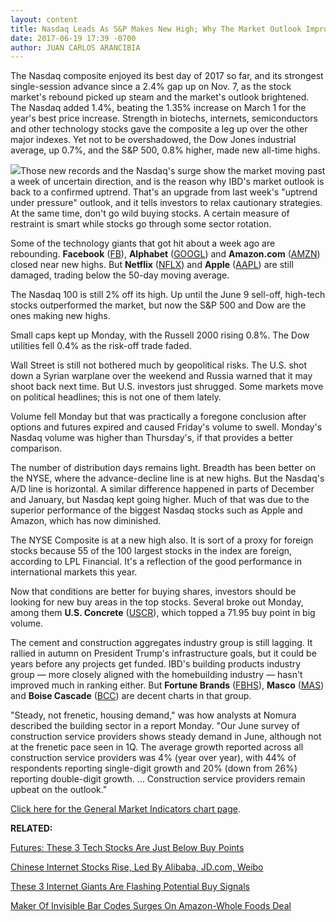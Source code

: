 ```yaml
---
layout: content
title: Nasdaq Leads As S&P Makes New High; Why The Market Outlook Improved
date: 2017-06-19 17:39 -0700
author: JUAN CARLOS ARANCIBIA
---
```







 The Nasdaq composite enjoyed its best day of 2017 so far, and its strongest single-session advance since a 2.4% gap up on Nov. 7, as the stock market's rebound picked up steam and the market's outlook brightened.
The Nasdaq added 1.4%, beating the 1.35% increase on March 1 for the year's best price increase. Strength in biotechs, internets, semiconductors and other technology stocks gave the composite a leg up over the other major indexes. Yet not to be overshadowed, the Dow Jones industrial average, up 0.7%, and the S&P 500, 0.8% higher, made new all-time highs.


![](https://www.investors.com/wp-content/uploads/2017/06/MP061917-215x300.png)Those new records and the Nasdaq's surge show the market moving past a week of uncertain direction, and is the reason why IBD's market outlook is back to a confirmed uptrend. That's an upgrade from last week's "uptrend under pressure" outlook, and it tells investors to relax cautionary strategies. At the same time, don't go wild buying stocks. A certain measure of restraint is smart while stocks go through some sector rotation.


Some of the technology giants that got hit about a week ago are rebounding. **Facebook** ([FB](https://research.investors.com/quote.aspx?symbol=FB)), **Alphabet** ([GOOGL](https://research.investors.com/quote.aspx?symbol=GOOGL)) and **Amazon.com** ([AMZN](https://research.investors.com/quote.aspx?symbol=AMZN)) closed near new highs. But **Netflix** ([NFLX](https://research.investors.com/quote.aspx?symbol=NFLX)) and **Apple** ([AAPL](https://research.investors.com/quote.aspx?symbol=AAPL)) are still damaged, trading below the 50-day moving average.


The Nasdaq 100 is still 2% off its high. Up until the June 9 sell-off, high-tech stocks outperformed the market, but now the S&P 500 and Dow are the ones making new highs.


Small caps kept up Monday, with the Russell 2000 rising 0.8%. The Dow utilities fell 0.4% as the risk-off trade faded.


Wall Street is still not bothered much by geopolitical risks. The U.S. shot down a Syrian warplane over the weekend and Russia warned that it may shoot back next time. But U.S. investors just shrugged. Some markets move on political headlines; this is not one of them lately.


Volume fell Monday but that was practically a foregone conclusion after options and futures expired and caused Friday's volume to swell. Monday's Nasdaq volume was higher than Thursday's, if that provides a better comparison.


The number of distribution days remains light. Breadth has been better on the NYSE, where the advance-decline line is at new highs. But the Nasdaq's A/D line is horizontal. A similar difference happened in parts of December and January, but Nasdaq kept going higher. Much of that was due to the superior performance of the biggest Nasdaq stocks such as Apple and Amazon, which has now diminished.


The NYSE Composite is at a new high also. It is sort of a proxy for foreign stocks because 55 of the 100 largest stocks in the index are foreign, according to LPL Financial. It's a reflection of the good performance in international markets this year.


Now that conditions are better for buying shares, investors should be looking for new buy areas in the top stocks. Several broke out Monday, among them **U.S. Concrete** ([USCR](https://research.investors.com/quote.aspx?symbol=USCR)), which topped a 71.95 buy point in big volume.



The cement and construction aggregates industry group is still lagging. It rallied in autumn on President Trump's infrastructure goals, but it could be years before any projects get funded. IBD's building products industry group — more closely aligned with the homebuilding industry — hasn't improved much in ranking either. But **Fortune Brands** ([FBHS](https://research.investors.com/quote.aspx?symbol=FBHS)), **Masco** ([MAS](https://research.investors.com/quote.aspx?symbol=MAS)) and **Boise Cascade** ([BCC](https://research.investors.com/quote.aspx?symbol=BCC)) are decent charts in that group.


"Steady, not frenetic, housing demand," was how analysts at Nomura described the building sector in a report Monday. "Our June survey of construction service providers shows steady demand in June, although not at the frenetic pace seen in 1Q. The average growth reported across all construction service providers was 4% (year over year), with 44% of respondents reporting single-digit growth and 20% (down from 26%) reporting double-digit growth. ... Construction service providers remain upbeat on the outlook."


[Click here for the General Market Indicators chart page](https://www.investors.com/wp-content/uploads/2017/06/IBD1906152525GMI.pdf).


**RELATED:**


[Futures: These 3 Tech Stocks Are Just Below Buy Points](https://www.investors.com/market-trend/stock-market-today/these-3-techs-are-just-below-buy-points-sp-500-futures-dip/)


[Chinese Internet Stocks Rise, Led By Alibaba, JD.com, Weibo](https://www.investors.com/news/technology/chinese-internet-stocks-rise-led-by-alibaba-jd-com-weibo/) 


[These 3 Internet Giants Are Flashing Potential Buy Signals](https://www.investors.com/news/technology/amazon-facebook-alphabet-are-flashing-these-potential-buy-signals/)


[Maker Of Invisible Bar Codes Surges On Amazon-Whole Foods Deal](https://www.investors.com/news/technology/maker-of-invisible-bar-codes-surges-on-amazon-whole-foods-deal/) 



